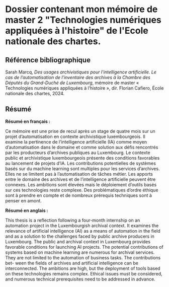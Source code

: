 # Dossier contenant mon mémoire de master 2 "Technologies numériques appliquées à l'histoire" de l'Ecole nationale des chartes.

## Référence bibliographique
Sarah Marcq, _Des usages archivistiques pour l’intelligence artificielle. Le cas de l’automatisation de l’inventaire des archives à la Chambre des Députés du Grand-Duché de Luxembourg_, mémoire de master « Technologies numériques appliquées à l’histoire », dir. Florian Cafiero, École nationale des chartes, 2024.

## Résumé 
**Résumé en français :**

Ce mémoire est une prise de recul après un stage de quatre mois sur un projet d’automatisation en contexte archivistique luxembourgeois. Il examine la pertinence de l’intelligence artificielle (IA) comme moyen d’automatisation dans le domaine et comme solution aux défis rencontrés par les producteurs d’archives publiques au Luxembourg. Le contexte public et archivistique luxembourgeois présente des conditions favorables au lancement de projets d’IA. Les contributions potentielles de systèmes basés sur du machine learning sont multiples pour les services d’archives. Elles ne se limitent pas à l’automatisation de tâches métier. Les apports entre le domaine des archives et de l’intelligence artificielle peuvent être connexes. Les ambitions sont élevées mais le déploiement d’outils basés sur ces technologies reste complexe. Des problématiques d’ordre éthique sont à prendre en compte et de nombreux prérequis techniques sont à penser en amont.

**Résumé en anglais :**

This thesis is a reflection following a four-month internship on an automation project in the Luxembourgish archival context. It examines the relevance of artificial intelligence (AI) as a means of automation in the field and as a solution to the challenges faced by public archive producers in Luxembourg. The public and archival context in Luxembourg provides favorable conditions for launching AI projects. The potential contributions of systems based on machine learning are numerous for archival services. They are not limited to the automation of business tasks. The contributions bet-
ween the fields of archives and artificial intelligence can be interconnected. The ambitions are high, but the deployment of tools based on these technologies remains complex. Ethical issues must be considered, and numerous technical prerequisites need to be addressed in advance.
